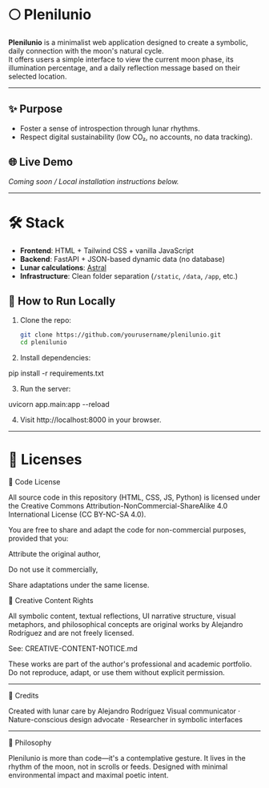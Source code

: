 # 🌕 Plenilunio

**Plenilunio** is a minimalist web application designed to create a symbolic, daily connection with the moon's natural cycle.  
It offers users a simple interface to view the current moon phase, its illumination percentage, and a daily reflection message based on their selected location.

---

## ✨ Purpose

- Foster a sense of introspection through lunar rhythms.
- Respect digital sustainability (low CO₂, no accounts, no data tracking).


## 🌐 Live Demo

*Coming soon / Local installation instructions below.*

---

# 🛠️ Stack

- **Frontend**: HTML + Tailwind CSS + vanilla JavaScript
- **Backend**: FastAPI + JSON-based dynamic data (no database)
- **Lunar calculations**: [Astral](https://astral.readthedocs.io/)
- **Infrastructure**: Clean folder separation (`/static`, `/data`, `/app`, etc.)

## 🚀 How to Run Locally

1. Clone the repo:
   ```bash
   git clone https://github.com/yourusername/plenilunio.git
   cd plenilunio

2. Install dependencies:

pip install -r requirements.txt


3. Run the server:

uvicorn app.main:app --reload


4. Visit http://localhost:8000 in your browser.

---

# 📄 Licenses

🔧 Code License

All source code in this repository (HTML, CSS, JS, Python) is licensed under the
Creative Commons Attribution-NonCommercial-ShareAlike 4.0 International License (CC BY-NC-SA 4.0).

You are free to share and adapt the code for non-commercial purposes, provided that you:

Attribute the original author,

Do not use it commercially,

Share adaptations under the same license.


🎨 Creative Content Rights

All symbolic content, textual reflections, UI narrative structure, visual metaphors, and philosophical concepts are original works by Alejandro Rodríguez and are not freely licensed.

See: CREATIVE-CONTENT-NOTICE.md

These works are part of the author's professional and academic portfolio.
Do not reproduce, adapt, or use them without explicit permission.


---

🙏 Credits

Created with lunar care by Alejandro Rodríguez
Visual communicator · Nature-conscious design advocate · Researcher in symbolic interfaces


---

🌱 Philosophy

Plenilunio is more than code—it's a contemplative gesture.
It lives in the rhythm of the moon, not in scrolls or feeds.
Designed with minimal environmental impact and maximal poetic intent.
